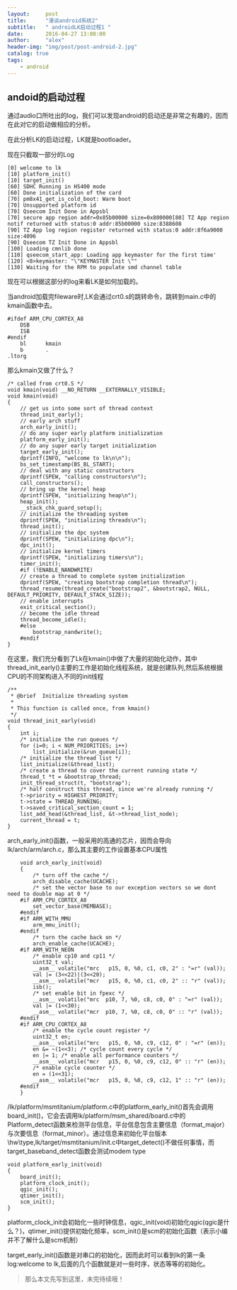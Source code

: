 ```yaml
---
layout:     post
title:      "漫谈android系统2"
subtitle:   " androidLK启动过程1 "
date:       2016-04-27 13:08:00
author:     "alex"
header-img: "img/post/post-android-2.jpg"
catalog: true
tags:
    - android
---
```


## andoid的启动过程
通过audio口所吐出的log，我们可以发现android的启动还是非常之有趣的，因而在此对它的启动做相应的分析。

在此分析LK的启动过程，LK就是bootloader。

现在只截取一部分的Log

```
[0] welcome to lk
[10] platform_init()
[10] target_init()
[60] SDHC Running in HS400 mode
[60] Done initialization of the card
[70] pm8x41_get_is_cold_boot: Warm boot
[70] Unsupported platform id
[70] Qseecom Init Done in Appsbl
[70] secure app region addr=0x85b00000 size=0x800000[80] TZ App region notif returned with status:0 addr:85b00000 size:8388608
[90] TZ App log region register returned with status:0 addr:8f6a9000 size:4096
[90] Qseecom TZ Init Done in Appsbl
[100] Loading cmnlib done
[110] qseecom_start_app: Loading app keymaster for the first time'
[120] <8>keymaster: "\"KEYMASTER Init \""
[130] Waiting for the RPM to populate smd channel table
```

现在可以根据这部分的log来看LK是如何加载的。

当android加载完fileware时,LK会通过crt0.s的跳转命令，跳转到main.c中的kmain函数中去。

```
#ifdef ARM_CPU_CORTEX_A8
	DSB
	ISB
#endif
	bl		kmain
	b		.
.ltorg
```

那么kmain又做了什么？

```
/* called from crt0.S */
void kmain(void) __NO_RETURN __EXTERNALLY_VISIBLE;
void kmain(void)
{
	// get us into some sort of thread context
	thread_init_early();
	// early arch stuff
	arch_early_init();
	// do any super early platform initialization
	platform_early_init();
	// do any super early target initialization
	target_early_init();
	dprintf(INFO, "welcome to lk\n\n");
	bs_set_timestamp(BS_BL_START);
	// deal with any static constructors
	dprintf(SPEW, "calling constructors\n");
	call_constructors();
	// bring up the kernel heap
	dprintf(SPEW, "initializing heap\n");
	heap_init();
	__stack_chk_guard_setup();
	// initialize the threading system
	dprintf(SPEW, "initializing threads\n");
	thread_init();
	// initialize the dpc system
	dprintf(SPEW, "initializing dpc\n");
	dpc_init();
	// initialize kernel timers
	dprintf(SPEW, "initializing timers\n");
	timer_init();
	#if (!ENABLE_NANDWRITE)
	// create a thread to complete system initialization
	dprintf(SPEW, "creating bootstrap completion thread\n");
	thread_resume(thread_create("bootstrap2", &bootstrap2, NULL, DEFAULT_PRIORITY, DEFAULT_STACK_SIZE));
	// enable interrupts
	exit_critical_section();
	// become the idle thread
	thread_become_idle();
	#else
        bootstrap_nandwrite();
	#endif
}
```

在这里，我们充分看到了Lk在kmain()中做了大量的初始化动作，其中thread_init_early()主要的工作是初始化线程系统，就是创建队列,然后系统根据CPU的不同架构进入不同的init线程

```
/**
 * @brief  Initialize threading system
 *
 * This function is called once, from kmain()
 */
void thread_init_early(void)
{
	int i;
	/* initialize the run queues */
	for (i=0; i < NUM_PRIORITIES; i++)
		list_initialize(&run_queue[i]);
	/* initialize the thread list */
	list_initialize(&thread_list);
	/* create a thread to cover the current running state */
	thread_t *t = &bootstrap_thread;
	init_thread_struct(t, "bootstrap");
	/* half construct this thread, since we're already running */
	t->priority = HIGHEST_PRIORITY;
	t->state = THREAD_RUNNING;
	t->saved_critical_section_count = 1;
	list_add_head(&thread_list, &t->thread_list_node);
	current_thread = t;
}
```

arch_early_init()函数，一般采用的高通的芯片，因而会导向lk/arch/arm/arch.c，那么其主要的工作设置基本CPU属性

```
	void arch_early_init(void)
	{
		/* turn off the cache */
		arch_disable_cache(UCACHE);
		/* set the vector base to our exception vectors so we dont need to double map at 0 */
	#if ARM_CPU_CORTEX_A8
		set_vector_base(MEMBASE);
	#endif
	#if ARM_WITH_MMU
		arm_mmu_init();
	#endif
		/* turn the cache back on */
		arch_enable_cache(UCACHE);
	#if ARM_WITH_NEON
		/* enable cp10 and cp11 */
		uint32_t val;
		__asm__ volatile("mrc	p15, 0, %0, c1, c0, 2" : "=r" (val));
		val |= (3<<22)|(3<<20);
		__asm__ volatile("mcr	p15, 0, %0, c1, c0, 2" :: "r" (val));
		isb();
		/* set enable bit in fpexc */
		__asm__ volatile("mrc  p10, 7, %0, c8, c0, 0" : "=r" (val));
		val |= (1<<30);
		__asm__ volatile("mcr  p10, 7, %0, c8, c0, 0" :: "r" (val));
	#endif
	#if ARM_CPU_CORTEX_A8
		/* enable the cycle count register */
		uint32_t en;
		__asm__ volatile("mrc	p15, 0, %0, c9, c12, 0" : "=r" (en));
		en &= ~(1<<3); /* cycle count every cycle */
		en |= 1; /* enable all performance counters */
		__asm__ volatile("mcr	p15, 0, %0, c9, c12, 0" :: "r" (en));
		/* enable cycle counter */
		en = (1<<31);
		__asm__ volatile("mcr	p15, 0, %0, c9, c12, 1" :: "r" (en));
	#endif
	}
```

/lk/platform/msmtitanium/platform.c中的platform_early_init()首先会调用board_init()，它会去调用lk/platform/msm_shared/board.c中的Platform_detect函数来检测平台信息，平台信息包含主要信息（format_major）与次要信息（format_minor）。通过信息来初始化平台版本\hw\type,lk/target/msmtitanium/init.c中target_detect()不做任何事情，而target_baseband_detect函数会测试modem type

```
void platform_early_init(void)
{
	board_init();
	platform_clock_init();
	qgic_init();
	qtimer_init();
	scm_init();
}
```

platform_clock_init会初始化一些时钟信息，qgic_init(void)初始化qgic(qgic是什么？)，qtimer_init()提供初始化频率，scm_init()是scm的初始化函数（表示小编并不了解什么是scm机制）

target_early_init()函数是对串口的初始化，因而此时可以看到lk的第一条log:welcome to lk,后面的几个函数就是对一些时序，状态等等的初始化。

>那么本文先写到这里，未完待续哦！
